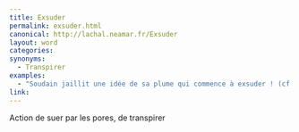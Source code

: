 ```yaml
---
title: Exsuder
permalink: exsuder.html
canonical: http://lachal.neamar.fr/Exsuder
layout: word
categories:
synonyms:
  - Transpirer
examples:
  - "Soudain jaillit une idée de sa plume qui commence à exsuder ! (cf. Histoires)"
link: 
---
```


Action de suer par les pores, de transpirer

